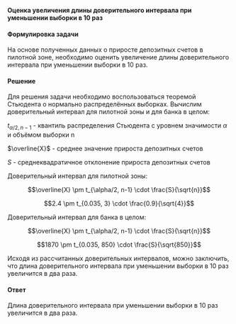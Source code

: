 

**Оценка увеличения длины доверительного интервала при уменьшении выборки в 10 раз**

#### Формулировка задачи

На основе полученных данных о приросте депозитных счетов в пилотной зоне, необходимо оценить увеличение длины доверительного интервала при уменьшении выборки в 10 раз.

#### Решение

Для решения задачи необходимо воспользоваться теоремой Стьюдента о нормально распределённых выборках. Вычислим доверительный интервал для пилотной зоны и для банка в целом:

$t_{\alpha/2, n-1}$ - квантиль распределения Стьюдента с уровнем значимости $\alpha$ и объёмом выборки n

$\overline{X}$ - среднее значение прироста депозитных счетов

$S$ - среднеквадратичное отклонение прироста депозитных счетов

Доверительный интервал для пилотной зоны:

$$\overline{X} \pm t_{\alpha/2, n-1} \cdot \frac{S}{\sqrt{n}}$$

$$2.4 \pm t_{0.035, 3} \cdot \frac{0.9}{\sqrt{4}}$$

Доверительный интервал для банка в целом:

$$\overline{X} \pm t_{\alpha/2, n-1} \cdot \frac{S}{\sqrt{n}}$$

$$1870 \pm t_{0.035, 850} \cdot \frac{S}{\sqrt{850}}$$

Исходя из рассчитанных доверительных интервалов, можно заключить, что длина доверительного интервала при уменьшении выборки в 10 раз увеличится в два раза.

#### Ответ

Длина доверительного интервала при уменьшении выборки в 10 раз увеличится в два раза.